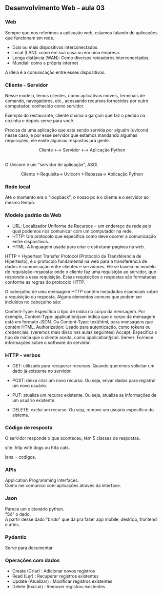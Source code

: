 ## Desenvolvimento Web - aula 03

### Web 

Sempre que nos referimos a aplicação web, estamos falando de aplicações que funcionam em rede.

- Dois ou mais dispositivos interconectados.
- Local (LAN): como em sua casa ou em uma empresa.
- Longa distância (WAN): Como diversos roteadores interconectados.
- Mundial: como a própria internet 

A ideia é a comunicação entre esses dispositivos.

### Cliente - Servidor 

Nesse modelo, temos clientes, como aplicativos móveis, terminais de comando, navegadores, etc., acessando recursos fornecidos por outro computador, conhecido como servidor.

Exemplo do restaurante, cliente chama o garçom que faz o pedido na cozinha e depois serve para você. 

Precisa de uma aplicação que esta sendo servida por alguém (uvicorn) nesse caso, e por esse servidor que estamos mandando algumas requisições, ele emite algumas respostas pra gente.

<center> Cliente <--> Servidor <--> Aplicação Python </center> <br>

O Uvicorn é um "servidor de aplicação", ASGI.  

<center>Cliente <-Requisita-> Uvicorn <-Repassa-> Aplicação Python </center>

### Rede local 
Até o momento era o "loopback", o nosso pc é o cliente e o servidor ao mesmo tempo. 

### Modelo padrão da Web

- URL: Localizador Uniforme de Recursos = um endereço de rede pelo qual podemos nos comunicar com um computador na rede.
- HTTP: Um protocolo que especifica como deve ocorrer a comunicação entre dispositivos.
- HTML: A linguagem usada para criar e estruturar páginas na web.

HTTP = Hypertext Transfer Protocol (Protocolo de Transfêrencia de Hipertexto), é o protocolo fundamental na web para a transferência de dados e comunicação entre clientes e servidores. Ele se baseia no modelo de requisição-resposta: onde o cliente faz uma requisição ao servidor, que responde a essa requisição. Essas requisições e respostas são formatadas conforme as regras do protocolo HTTP.

O cabeçalho de uma mensagem HTTP contém metadados essenciais sobre a requisição ou resposta. Alguns elementos comuns que podem ser incluídos no cabeçalho são:

Content-Type: Especifica o tipo de mídia no corpo da mensagem. Por exemplo, Content-Type: application/json indica que o corpo da mensagem está em formato JSON. Ou Content-Type: text/html, para mensagens que contém HTML.
Authorization: Usado para autenticação, como tokens ou credenciais. (veremos mais disso nas aulas seguintes)
Accept: Especifica o tipo de mídia que o cliente aceita, como application/json.
Server: Fornece informações sobre o software do servidor.

### HTTP - verbos 

- GET: utilizado para recuperar recursos. Quando queremos solicitar um dado já existente no servidor.

- POST: deixa criar um novo recurso. Ou seja, envar dados para registrar um novo usuário.

- PUT: atualiza um recurso existente. Ou seja, atualiza as informações de um usuário existente.

- DELETE: exclui um recurso. Ou seja, remove um usuário específico do sistema.

### Código de resposta

O servidor responde o que aconteceu, têm 5 classes de respostas. <br>

site: http with dogs ou http cats. <br>

iana = codigos. <br>

### APIs
Application Programming Interfaces. <br>
Como me comunico com aplicações através da interface. <br>

### Json
Parece um dicionário python. <br>
"Só" o dado. <br>
A partir desse dado "bruto" que da pra fazer app mobile, desktop, frontend e afins. <br>

### Pydantic
Serve para documentar. <br>

### Operações com dados 

* Create (Criar) : Adicionar novos registros 
* Read (Ler) : Recuperar registros existentes
* Update (Atualizar) : Modificar registros existentes
* Delete (Excluir) : Remover registros existentes
 